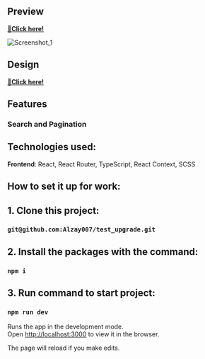 ## Preview

[**🔗Click here!**](https://phenomenal-piroshki-9e9c01.netlify.app/)

![Screenshot_1](https://github.com/user-attachments/assets/3868900a-6cab-4f9d-8f4c-c17a53cdf0cd)


## Design

[**🔗Click here!**](https://www.figma.com/design/QVv3GewLwqYz9Y1BcUiYmd/test-task?node-id=1-305&t=Yo2QetlJIX2TeAfb-0)

## Features

### Search and Pagination

## Technologies used:

**Frontend**: React, React Router, TypeScript, React Context, SCSS

## How to set it up for work:

## 1. Clone this project:

### `git@github.com:Alzay007/test_upgrade.git`

## 2. Install the packages with the command:

### `npm i`

## 3. Run command to start project:

### `npm run dev`

Runs the app in the development mode.\
Open [http://localhost:3000](http://localhost:3000) to view it in the browser.

The page will reload if you make edits.
